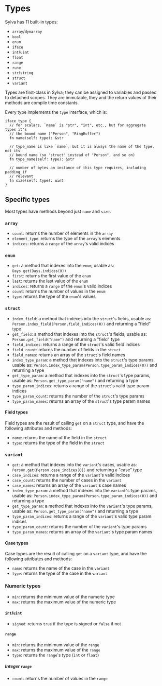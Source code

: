 # Types

Sylva has 11 built-in types:

- `array`/`dynarray`
- `bool`
- `enum`
- `iface`
- `int`/`uint`
- `float`
- `range`
- `rune`
- `str`/`string`
- `struct`
- `variant`

Types are first-class in Sylva; they can be assigned to variables and passed to
detached scopes. They are immutable, they and the return values of their
methods are compile time constants.

Every type implements the `type` interface, which is:

```sylva
iface type {
  // for scalars, `name` is "str", "int", etc., but for aggregate types it's
  // the bound name ("Person", "RingBuffer")
  fn name(self: type): &str

  // type_name is like `name`, but it is always the name of the type, not its
  // bound name (so "struct" instead of "Person", and so on)
  fn type_name(self: type): &str

  // number of bytes an instance of this type requires, including padding if
  // relevant
  fn size(self: type): uint
}
```

## Specific types

Most types have methods beyond just `name` and `size`.

### `array`

* `count`: returns the number of elements in the `array`
* `element_type`: returns the type of the `array`'s elements
* `indices`: returns a `range` of the `array`'s valid indices

### `enum`

* `get`: a method that indexes into the `enum`, usable as:
         `Days.get(Days.indices(0))`
* `first`: returns the first value of the `enum`
* `last`: returns the last value of the `enum`
* `indices`: returns a `range` of the `enum`'s valid indices
* `count`: returns the number of values in the `enum`
* `type`: returns the type of the `enum`'s values

### `struct`

* `index_field`: a method that indexes into the `struct`'s fields, usable as:
  `Person.index_field(Person.field_indices(0))` and returning a "field" type
* `get_field`: a method that indexes into the `struct`'s fields, usable as:
  `Person.get_field("name")` and returning a "field" type
* `field_indices`: returns a range of the `struct`'s valid field indices
* `field_count`: returns the number of fields in the `struct`
* `field_names`: returns an array of the `struct`'s field names
* `index_type_param`: a method that indexes into the `struct`'s type
  params, usable as: `Person.index_type_param(Person.type_param_indices(0))`
  and returning a type
* `get_type_param`: a method that indexes into the `struct`'s type params,
  usable as: `Person.get_type_param("name")` and returning a type
* `type_param_indices`: returns a range of the `struct`'s valid type param
  indices
* `type_param_count`: returns the number of the `struct`'s type params
* `type_param_names`: returns an array of the `struct`'s type param names

#### Field types

Field types are the result of calling `get` on a `struct` type, and have the
following attributes and methods:

* `name`: returns the name of the field in the `struct`
* `type`: returns the type of the field in the `struct`

### `variant`

* `get`: a method that indexes into the `variant`'s cases, usable as:
  `Person.get(Person.case_indices(0))` and returning a "case" type
* `case_indices`: returns a range of the `variant`'s valid indices
* `case_count`: returns the number of cases in the `variant`
* `case_names`: returns an array of the `variant`'s case names
* `index_type_param`: a method that indexes into the `variant`'s type
  params, usable as: `Person.index_type_param(Person.type_param_indices(0))`
  and returning a type
* `get_type_param`: a method that indexes into the `variant`'s type params,
  usable as: `Person.get_type_param("name")` and returning a type
* `type_param_indices`: returns a range of the `variant`'s valid type param
  indices
* `type_param_count`: returns the number of the `variant`'s type params
* `type_param_names`: returns an array of the `variant`'s type param names

#### Case types

Case types are the result of calling `get` on a `variant` type, and have the
following attributes and methods:

* `name`: returns the name of the case in the `variant`
* `type`: returns the type of the case in the `variant`

### Numeric types

* `min`: returns the minimum value of the numeric type
* `max`: returns the maximum value of the numeric type

#### `int`/`uint`

* `signed`: returns `true` if the type is signed or `false` if not

#### `range`

* `min`: returns the minimum value of the `range`
* `max`: returns the maximum value of the `range`
* `type`: returns the `range`'s type (`int` or `float`)

##### Integer `range`

* `count`: returns the number of values in the `range`
